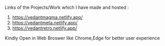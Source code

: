 Links of the Projects/Work which I have made and hosted :
1) https://vedantmagma.netlify.app/
2) https://vedantmeta.netlify.app/
3) https://vedantretro.netlify.app/

Kindly Open in Web Broswer like Chrome,Edge for better user experience
